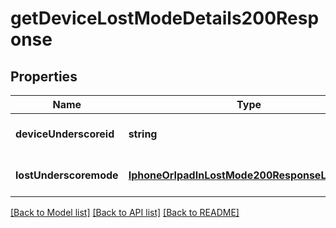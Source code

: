# getDeviceLostModeDetails200Response

## Properties
Name | Type | Description | Notes
------------ | ------------- | ------------- | -------------
**deviceUnderscoreid** | **string** |  | [optional] [default to null]
**lostUnderscoremode** | [**IphoneOrIpadInLostMode200ResponseLostMode**](IphoneOrIpadInLostMode200ResponseLostMode.md) |  | [optional] [default to null]

[[Back to Model list]](../README.md#documentation-for-models) [[Back to API list]](../README.md#documentation-for-api-endpoints) [[Back to README]](../README.md)


